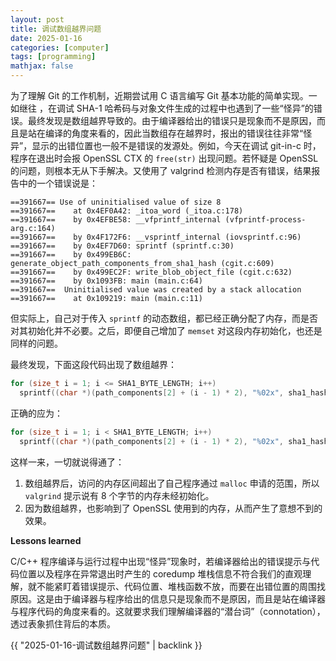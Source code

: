 ```yaml
---
layout: post
title: 调试数组越界问题
date: 2025-01-16
categories: [computer]
tags: [programming]
mathjax: false
---
```


为了理解 Git 的工作机制，近期尝试用 C 语言编写 Git 基本功能的简单实现。一如继往 ，在调试 SHA-1 哈希码与对象文件生成的过程中也遇到了一些“怪异”的错误。最终发现是数组越界导致的。由于编译器给出的错误只是现象而不是原因，而且是站在编译的角度来看的，因此当数组存在越界时，报出的错误往往非常“怪异”，显示的出错位置也一般不是错误的发源处。例如，今天在调试 git-in-c 时，程序在退出时会报 OpenSSL CTX 的 `free(str)` 出现问题。若怀疑是 OpenSSL 的问题，则根本无从下手解决。又使用了 valgrind 检测内存是否有错误，结果报告中的一个错误说是：

```text
==391667== Use of uninitialised value of size 8
==391667==    at 0x4EF0A42: _itoa_word (_itoa.c:178)
==391667==    by 0x4EFBE58: __vfprintf_internal (vfprintf-process-arg.c:164)
==391667==    by 0x4F172F6: __vsprintf_internal (iovsprintf.c:96)
==391667==    by 0x4EF7D60: sprintf (sprintf.c:30)
==391667==    by 0x499EB6C: generate_object_path_components_from_sha1_hash (cgit.c:609)
==391667==    by 0x499EC2F: write_blob_object_file (cgit.c:632)
==391667==    by 0x1093FB: main (main.c:64)
==391667==  Uninitialised value was created by a stack allocation
==391667==    at 0x109219: main (main.c:11)
```

但实际上，自己对于传入 `sprintf` 的动态数组，都已经正确分配了内存，而是否对其初始化并不必要。之后，即便自己增加了 `memset` 对这段内存初始化，也还是同样的问题。

最终发现，下面这段代码出现了数组越界：

```c
for (size_t i = 1; i <= SHA1_BYTE_LENGTH; i++)
  sprintf((char *)(path_components[2] + (i - 1) * 2), "%02x", sha1_hash[i]);
```

正确的应为：

```c
for (size_t i = 1; i < SHA1_BYTE_LENGTH; i++)
  sprintf((char *)(path_components[2] + (i - 1) * 2), "%02x", sha1_hash[i]);
```

这样一来，一切就说得通了：

1.  数组越界后，访问的内存区间超出了自己程序通过 `malloc` 申请的范围，所以 `valgrind` 提示说有 8 个字节的内存未经初始化。
2.  因为数组越界，也影响到了 OpenSSL 使用到的内存，从而产生了意想不到的效果。

**Lessons learned**

C/C++ 程序编译与运行过程中出现“怪异”现象时，若编译器给出的错误提示与代码位置以及程序在异常退出时产生的 coredump 堆栈信息不符合我们的直观理解，就不能紧盯着错误提示、代码位置、堆栈函数不放，而要在出错位置的周围找原因。这是由于编译器与程序给出的信息只是现象而不是原因，而且是站在编译器与程序代码的角度来看的。这就要求我们理解编译器的“潜台词”（connotation），透过表象抓住背后的本质。

{{ "2025-01-16-调试数组越界问题" | backlink }}
